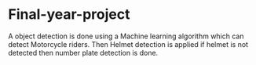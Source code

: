 # Final-year-project
A object detection is done using a Machine learning  algorithm which can detect Motorcycle riders. Then Helmet detection is applied if helmet is not detected then number plate detection is done.
